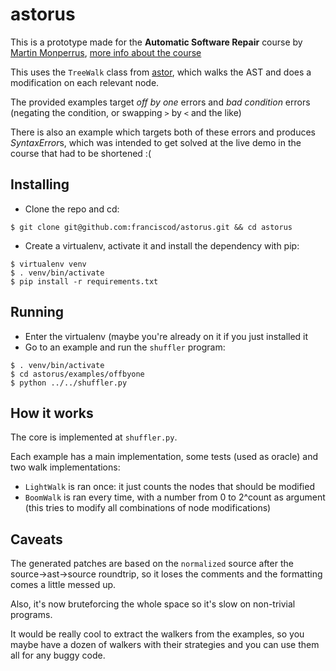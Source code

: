 # astorus
This is a prototype made for the **Automatic Software Repair** course by [Martin Monperrus](https://github.com/monperrus), [more info about the course](www.monperrus.net/martin/eci2015)

This uses the `TreeWalk` class from [astor](https://github.com/berkerpeksag/astor), which walks the AST and does a modification on each relevant node.

The provided examples target *off by one* errors and *bad condition* errors (negating the condition, or swapping `>` by `<` and the like)

There is also an example which targets both of these errors and produces *SyntaxError*s, which was intended to get solved at the live demo in the course that had to be shortened :(

## Installing

- Clone the repo and cd:
 ```
$ git clone git@github.com:franciscod/astorus.git && cd astorus
```
- Create a virtualenv, activate it and install the dependency with pip:
```
$ virtualenv venv
$ . venv/bin/activate
$ pip install -r requirements.txt
```

## Running

- Enter the virtualenv (maybe you're already on it if you just installed it
- Go to an example and run the `shuffler` program:
```
$ . venv/bin/activate
$ cd astorus/examples/offbyone
$ python ../../shuffler.py
```

## How it works 

The core is implemented at `shuffler.py`.

Each example has a main implementation, some tests (used as oracle) and two walk implementations:
 - `LightWalk` is ran once: it just counts the nodes that should be modified
 - `BoomWalk` is ran every time, with a number from 0 to 2^count as argument (this tries to modify all combinations of node modifications)


## Caveats

The generated patches are based on the `normalized` source after the source->ast->source roundtrip, so it loses the comments and the formatting comes a little messed up.

Also, it's now bruteforcing the whole space so it's slow on non-trivial programs.

It would be really cool to extract the walkers from the examples, so you maybe have a dozen of walkers with their strategies and you can use them all for any buggy code.
